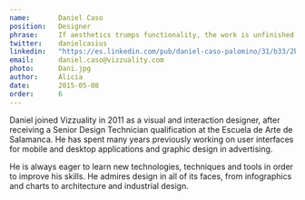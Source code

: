 ```yaml
---
name:       Daniel Caso
position:   Designer
phrase:     If aesthetics trumps functionality, the work is unfinished.
twitter:    danielcasius
linkedin:   "https://es.linkedin.com/pub/daniel-caso-palomino/31/b33/2bb/en"
email:      daniel.caso@vizzuality.com
photo:      Dani.jpg
author:     Alicia
date:       2015-05-08
order: 		6
---
```


Daniel joined Vizzuality in 2011 as a visual and interaction designer, after receiving a  Senior Design Technician qualification at the Escuela de Arte de Salamanca. He has spent many years previously working on user interfaces for mobile and desktop applications and graphic design in advertising. 

He is always eager to learn new technologies, techniques and tools in order to improve his skills. He admires design in all of its faces, from infographics and charts to architecture and industrial design.
